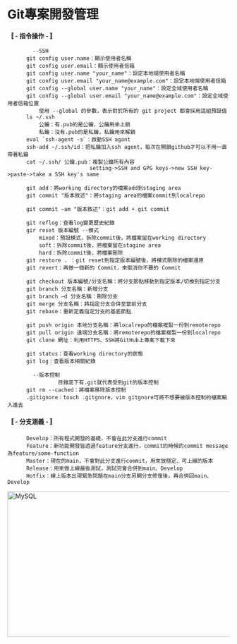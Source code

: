    <h1>Git專案開發管理</h1>
          

   <h4>〚 - 指令操作 - 〛</h4>
          
            --SSH
          git config user.name：顯示使用者名稱
          git config user.email：顯示使用者信箱
          git config user.name "your_name"：設定本地端使用者名稱
          git config user.email "your_name@example.com"：設定本地端使用者信箱
          git config --global user.name "your_name"：設定全域使用者名稱
          git config --global user.email "your_name@example.com"：設定全域使用者信箱位置
              使用 --global 的參數，表示對於所有的 git project 都會採用這組預設值
          ls ~/.ssh
              公鑰：有.pub的是公鑰，公鑰用來上鎖
              私鑰：沒有.pub的是私鑰，私鑰用來解鎖
          eval `ssh-agent -s`：啟動SSH agant
          ssh-add ~/.ssh/id：把私鑰加入ssh agent，每次在開鎖github才可以不用一直帶著私鑰
          cat ~/.ssh/ 公鑰.pub：複製公鑰所有內容
                              setting->SSH and GPG keys->new SSH key->paste->take a SSH key's name

          git add：將working directory的檔案add到staging area
          git commit "版本敘述"：將staging area的檔案commit到localrepo
          
          git commit –am "版本敘述"：git add + git commit
          
          git reflog：查看log變更歷史紀錄
          gir reset 版本編號 --模式
              mixed：預設模式，拆除commit後，將檔案留在working directory
              soft：拆除commit後，將檔案留在stagine area
              hard：拆除commit後，將檔案刪除
          git restore . ：git reset到指定版本編號後，將模式刪除的檔案還原
          git revert：再做一個新的 Commit，來取消你不要的 Commit
             
          git checkout 版本編號/分支名稱：將分支節點移動到指定版本/切換到指定分支
          git branch 分支名稱：新增分支
          git branch –d 分支名稱：刪除分支
          git merge 分支名稱：將指定分支合併至當前分支
          git rebase：重新定義指定分支的基底節點
          
          git push origin 本地分支名稱：將localrepo的檔案複製一份到remoterepo
          git pull origin 遠端分支名稱：將remoterepo的檔案複製一份到localrepo
          git clone 網址：利用HTTPS、SSH將GitHub上專案下載下來
          
          git status：查看working directory的狀態
          git log：查看版本相關紀錄
          
            --版本控制
                    目錄底下有.git就代表受到git的版本控制
          git rm --cached：將檔案移除版本控制
          .gitignore：touch .gitgnore，vim gitgnore可將不想要被版本控制的檔案輸入進去
          
<h4>〚 - 分支涵義 - 〛</h4>
          
          Develop：所有程式開發的基礎，不會在此分支進行commit
          Feature：新功能開發皆透過feature分支進行，commit的時候的commit message為feature/some-function
          Master：現在的main，不會對此分支進行commit，用來放穩定、可上線的版本
          Release：用來做上線最後測試，測試完會合併到main、Develop
          Hotfix：線上版本出現緊急問題在main分支另開分支修復後，再合併回main、Develop
<img src="https://user-images.githubusercontent.com/97188330/156694877-9fc82c86-82c0-49d2-9bca-37e2610381e2.png" width="1000" height="330" alt="MySQL"/><br/>

